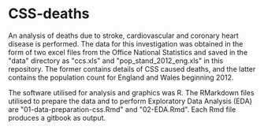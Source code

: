 # CSS-deaths

An analysis of deaths due to stroke, cardiovascular and coronary heart disease is performed.  The data for this investigation was obtained in the form of two excel files from the Office National Statistics
 and saved in the  "data" directory as "ccs.xls" and "pop_stand_2012_eng.xls"  in this repository. The former contains details of CSS caused deaths, and the latter contains the population count for England and Wales beginning 2012.  
 
The software utilised for analysis and graphics was R. The RMarkdown files utilised to prepare the data and to perform Exploratory Data Analysis (EDA) are "01-data-preparation-css.Rmd" and "02-EDA.Rmd".  Each Rmd file produces a gitbook as output. 


